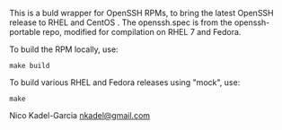 
This is a buld wrapper for OpenSSH RPMs, to bring the latest OpenSSH
release to RHEL and CentOS . The openssh.spec is from the
openssh-portable repo, modified for compilation on RHEL 7 and Fedora.

To build the RPM locally, use:

    make build

To build various RHEL and Fedora releases using "mock", use:


    make

Nico Kadel-Garcia <nkadel@gmail.com>
